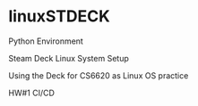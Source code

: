 # linuxSTDECK

Python Environment

Steam Deck Linux System Setup

Using the Deck for CS6620 as Linux OS practice

HW#1 CI/CD